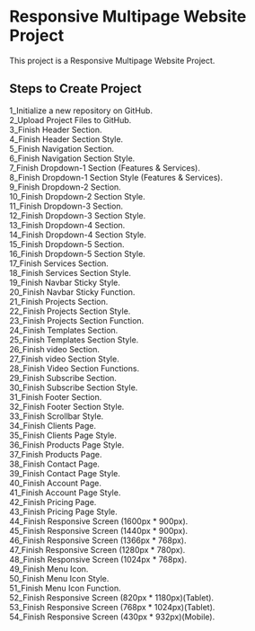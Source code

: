 # Responsive Multipage Website Project

This project is a Responsive Multipage Website Project.

## Steps to Create Project

1_Initialize a new repository on GitHub.  
2_Upload Project Files to GitHub.  
3_Finish Header Section.  
4_Finish Header Section Style.  
5_Finish Navigation Section.  
6_Finish Navigation Section Style.  
7_Finish Dropdown-1 Section (Features & Services).  
8_Finish Dropdown-1 Section Style (Features & Services).  
9_Finish Dropdown-2 Section.  
10_Finish Dropdown-2 Section Style.  
11_Finish Dropdown-3 Section.  
12_Finish Dropdown-3 Section Style.  
13_Finish Dropdown-4 Section.  
14_Finish Dropdown-4 Section Style.  
15_Finish Dropdown-5 Section.  
16_Finish Dropdown-5 Section Style.  
17_Finish Services Section.  
18_Finish Services Section Style.  
19_Finish Navbar Sticky Style.  
20_Finish Navbar Sticky Function.  
21_Finish Projects Section.  
22_Finish Projects Section Style.  
23_Finish Projects Section Function.  
24_Finish Templates Section.  
25_Finish Templates Section Style.  
26_Finish video Section.  
27_Finish video Section Style.  
28_Finish Video Section Functions.  
29_Finish Subscribe Section.  
30_Finish Subscribe Section Style.  
31_Finish Footer Section.  
32_Finish Footer Section Style.  
33_Finish Scrollbar Style.  
34_Finish Clients Page.  
35_Finish Clients Page Style.  
36_Finish Products Page Style.  
37_Finish Products Page.  
38_Finish Contact Page.  
39_Finish Contact Page Style.  
40_Finish Account Page.  
41_Finish Account Page Style.  
42_Finish Pricing Page.  
43_Finish Pricing Page Style.  
44_Finish Responsive Screen (1600px * 900px).  
45_Finish Responsive Screen (1440px * 900px).  
46_Finish Responsive Screen (1366px * 768px).  
47_Finish Responsive Screen (1280px * 780px).  
48_Finish Responsive Screen (1024px * 768px).  
49_Finish Menu Icon.  
50_Finish Menu Icon Style.  
51_Finish Menu Icon Function.  
52_Finish Responsive Screen (820px * 1180px)(Tablet).    
53_Finish Responsive Screen (768px * 1024px)(Tablet).    
54_Finish Responsive Screen (430px * 932px)(Mobile).    






